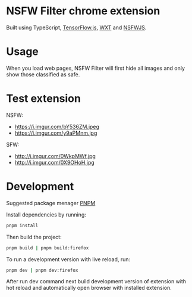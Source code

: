 # NSFW Filter chrome extension

Built using TypeScript, [TensorFlow.js](https://www.tensorflow.org/js?hl=pl), [WXT](https://wxt.dev) and [NSFWJS](https://github.com/infinitered/nsfwjs).

# Usage

When you load web pages, NSFW Filter will first hide all images and only show those classified as safe.

# Test extension

NSFW:

- https://i.imgur.com/bY536ZM.jpeg
- https://i.imgur.com/y9aPMnm.jpg

SFW:

- http://i.imgur.com/0WkpMWf.jpg
- http://i.imgur.com/0X9OHoH.jpg

# Development

Suggested package menager [PNPM](https://pnpm.io)

Install dependencies by running:

```sh
pnpm install
```

Then build the project:

```sh
pnpm build | pnpm build:firefox
```

To run a development version with live reload, run:

```sh
pnpm dev | pnpm dev:firefox
```

After run dev command next build development version of extension with hot reload and automatically open browser with installed extension.
